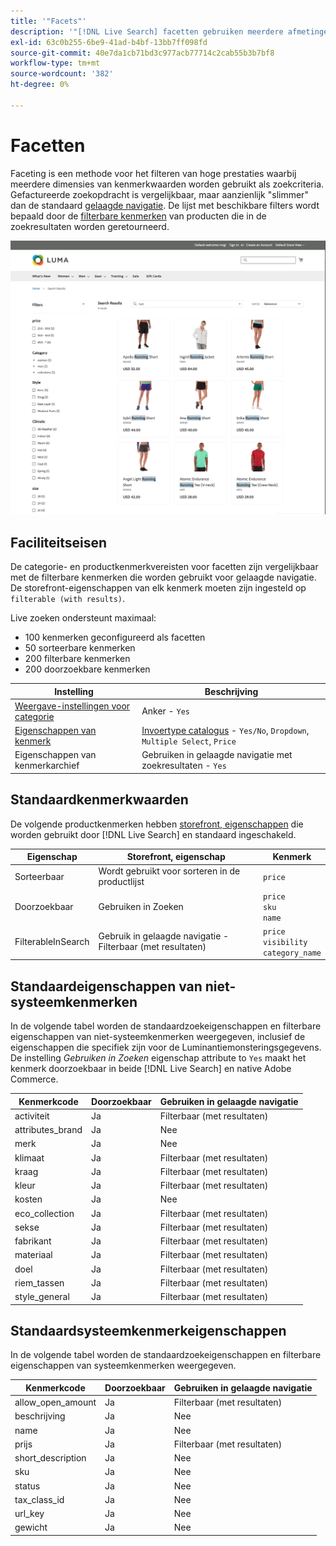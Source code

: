 ```yaml
---
title: '"Facets"'
description: '"[!DNL Live Search] facetten gebruiken meerdere afmetingen van kenmerkwaarden als zoekcriteria."'
exl-id: 63c0b255-6be9-41ad-b4bf-13bb7ff098fd
source-git-commit: 40e7da1cb71bd3c977acb77714c2cab55b3b7bf8
workflow-type: tm+mt
source-wordcount: '382'
ht-degree: 0%

---
```


# Facetten

Faceting is een methode voor het filteren van hoge prestaties waarbij meerdere dimensies van kenmerkwaarden worden gebruikt als zoekcriteria. Gefactureerde zoekopdracht is vergelijkbaar, maar aanzienlijk &quot;slimmer&quot; dan de standaard [gelaagde navigatie](https://docs.magento.com/user-guide/catalog/navigation-layered.html). De lijst met beschikbare filters wordt bepaald door de [filterbare kenmerken](https://docs.magento.com/user-guide/catalog/navigation-layered-filterable-attributes.html) van producten die in de zoekresultaten worden geretourneerd.

![Gefilterde zoekresultaten](assets/storefront-search-results-run.png)

## Faciliteitseisen

De categorie- en productkenmerkvereisten voor facetten zijn vergelijkbaar met de filterbare kenmerken die worden gebruikt voor gelaagde navigatie. De storefront-eigenschappen van elk kenmerk moeten zijn ingesteld op `filterable (with results)`.

Live zoeken ondersteunt maximaal:

* 100 kenmerken geconfigureerd als facetten
* 50 sorteerbare kenmerken
* 200 filterbare kenmerken
* 200 doorzoekbare kenmerken

| Instelling | Beschrijving |
|--- |--- |
| [Weergave-instellingen voor categorie](https://docs.magento.com/user-guide/catalog/categories-display-settings.html) | Anker - `Yes` |
| [Eigenschappen van kenmerk](https://docs.magento.com/user-guide/stores/attribute-product-create.html) | [Invoertype catalogus](https://docs.magento.com/user-guide/stores/attributes-input-types.html) - `Yes/No`, `Dropdown`, `Multiple Select`, `Price` |
| Eigenschappen van kenmerkarchief | Gebruiken in gelaagde navigatie met zoekresultaten - `Yes` |

## Standaardkenmerkwaarden

De volgende productkenmerken hebben [storefront, eigenschappen](https://docs.magento.com/user-guide/stores/attributes-product.html) die worden gebruikt door [!DNL Live Search] en standaard ingeschakeld.

| Eigenschap | Storefront, eigenschap | Kenmerk |
|---|---|---|
| Sorteerbaar | Wordt gebruikt voor sorteren in de productlijst | `price` |
| Doorzoekbaar | Gebruiken in Zoeken | `price` <br />`sku`<br />`name` |
| FilterableInSearch | Gebruik in gelaagde navigatie - Filterbaar (met resultaten) | `price`<br />`visibility`<br />`category_name` |

## Standaardeigenschappen van niet-systeemkenmerken

In de volgende tabel worden de standaardzoekeigenschappen en filterbare eigenschappen van niet-systeemkenmerken weergegeven, inclusief de eigenschappen die specifiek zijn voor de Luminantiemonsteringsgegevens. De instelling *Gebruiken in Zoeken* eigenschap attribute to `Yes` maakt het kenmerk doorzoekbaar in beide [!DNL Live Search] en native Adobe Commerce.

| Kenmerkcode | Doorzoekbaar | Gebruiken in gelaagde navigatie |
|--- |--- |--- |
| activiteit | Ja | Filterbaar (met resultaten) |
| attributes_brand | Ja | Nee |
| merk | Ja | Nee |
| klimaat | Ja | Filterbaar (met resultaten) |
| kraag | Ja | Filterbaar (met resultaten) |
| kleur | Ja | Filterbaar (met resultaten) |
| kosten | Ja | Nee |
| eco_collection | Ja | Filterbaar (met resultaten) |
| sekse | Ja | Filterbaar (met resultaten) |
| fabrikant | Ja | Filterbaar (met resultaten) |
| materiaal | Ja | Filterbaar (met resultaten) |
| doel | Ja | Filterbaar (met resultaten) |
| riem_tassen | Ja | Filterbaar (met resultaten) |
| style_general | Ja | Filterbaar (met resultaten) |

## Standaardsysteemkenmerkeigenschappen

In de volgende tabel worden de standaardzoekeigenschappen en filterbare eigenschappen van systeemkenmerken weergegeven.

| Kenmerkcode | Doorzoekbaar | Gebruiken in gelaagde navigatie |
|--- |--- |--- |
| allow_open_amount | Ja | Filterbaar (met resultaten) |
| beschrijving | Ja | Nee |
| name | Ja | Nee |
| prijs | Ja | Filterbaar (met resultaten) |
| short_description | Ja | Nee |
| sku | Ja | Nee |
| status | Ja | Nee |
| tax_class_id | Ja | Nee |
| url_key | Ja | Nee |
| gewicht | Ja | Nee |
